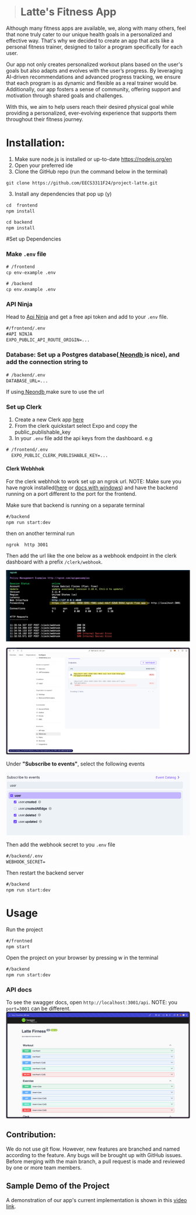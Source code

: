 > # Latte's Fitness App

Although many fitness apps are available, we, along with many others, feel that none truly cater to our unique health goals in a personalized and effective way. That's why we decided to create an app that acts like a personal fitness trainer, designed to tailor a program specifically for each user.

Our app not only creates personalized workout plans based on the user's goals but also adapts and evolves with the user’s progress. By leveraging AI-driven recommendations and advanced progress tracking, we ensure that each program is as dynamic and flexible as a real trainer would be. Additionally, our app fosters a sense of community, offering support and motivation through shared goals and challenges.

With this, we aim to help users reach their desired physical goal while providing a personalized, ever-evolving experience that supports them throughout their fitness journey.

# Installation:

1. Make sure node.js is installed or up-to-date https://nodejs.org/en
2. Open your preferred ide
3. Clone the GitHub repo (run the command below in the terminal)

```
git clone https://github.com/EECS3311F24/project-latte.git
```

3. Install any dependencies that pop up (y)

```
cd  frontend
npm install
```

```
cd backend
npm install
```

#Set up Dependencies

### Make `.env` file

```
# /frontend
cp env-example .env
```

```
# /backend
cp env.example .env
```

### API Ninja

Head to [Api Ninja](https://api-ninjas.com/) and get a free api token and add to your `.env` file.

```
#/frontend/.env
#API NINJA
EXPO_PUBLIC_API_ROUTE_ORIGIN=...
```

### Database: Set up a Postgres database([ Neondb ](https://neon.tech/home) is nice), and add the connection string to

```
# /backend/.env
DATABASE_URL=...
```

If using[ Neondb ](https://neon.tech/home) make sure to use the url


### Set up Clerk

1. Create a new Clerk app [here](https://clerk.com/)
2. From the clerk quickstart select Expo and copy the public_publishable_key
3. In your `.env` file add the api keys from the dashboard. e.g

```
# /frontend/.env
  EXPO_PUBLIC_CLERK_PUBLISHABLE_KEY=...
```

#### Clerk Webhhok

For the clerk webhhok to work set up an ngrok url. NOTE: Make sure you have ngrok installed([here](https://download.ngrok.com/mac-os) or [docs with windows](https://ngrok.com/docs/guides/device-gateway/windows/)) and have the backend running on a port different to the port for the frontend.

Make sure that backend is running on a separate terminal

```
#/backend
npm run start:dev
```
then on another terminal run

```
ngrok  http 3001
```

Then add the url like the one below as a webhook endpoint in the clerk dashboard with a prefix `/clerk/webhook`.

![Ngrok Terminal](./assets/ngrok-terminal.png)

![Clerk Dashboard](./assets/clerk-dashboard.png)

Under **"Subscribe to events"**, select the following events

![clerk webhook events](./assets/clerk-webhook-events.png)

Then add the webhook secret to you `.env` file

```
#/backend/.env
WEBHOOK_SECRET=
```

Then restart the backend server

```
#/backend
npm run start:dev
```

# Usage

Run the project

```
#/frontned
npm start
```

Open the project on your browser by pressing w in the terminal

```
#/backend
npm run start:dev
```

### API docs

To see the swagger docs, open `http://localhost:3001/api`. NOTE: you `port=3001` can be different.
![alt text](./assets/swagger-api.png)



## Contribution:

We do not use git flow. However, new features are branched and named according to the feature. Any bugs will be brought up with GitHub issues. Before merging with the main branch, a pull request is made and reviewed by one or more team members.

## Sample Demo of the Project

A demonstration of our app's current implementation is shown in this [video link](https://drive.google.com/file/d/14MwtScbs8dhyQpm-SW7bxG0saV1TD8VQ/view).

